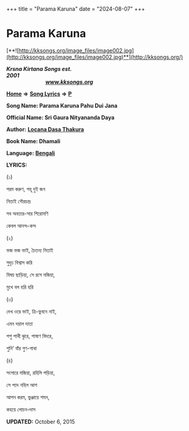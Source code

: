 +++
title = "Parama Karuna"
date = "2024-08-07"
+++

# Parama Karuna
[**![http://kksongs.org/image_files/image002.jpg](http://kksongs.org/image_files/image002.jpg)**](http://kksongs.org/)

**_Krsna Kirtana Songs est. 2001_**                                                                                                                                                 **_www.kksongs.org_**

[**Home**](http://kksongs.org/) **⇒** [**Song Lyrics**](http://kksongs.org/lyrics.html) **⇒** [**P**](http://kksongs.org/songs/song_p.html)

**Song Name: Parama Karuna Pahu Dui Jana**

**Official Name: Sri Gaura Nityananda Daya**

**Author:** [**Locana Dasa Thakura**](http://kksongs.org/authors/list/locanadasa.html)

**Book Name: Dhamali**

**Language:** [**Bengali**](http://kksongs.org/language/list/bengali.html)

**LYRICS:**

(১)

পরম করুণ, পহূ দুই জন

নিতাই গৌরচন্দ্র

সব অবতার\-সার শিরোমণি

কেবল আনন্দ\-কন্দ

(২)

ভজ ভজ ভাই, চৈতন্য নিতাই

সুদৃঢ বিশ্বাস করি

বিষয় ছাড়িয়া, সে রসে মজিয়া,

মুখে বল হরি হরি

(৩)

দেখ ওরে ভাই, ত্রি\-ভুবনে নাই,

এমন দয়াল দাতা

পশু পাখী ঝুরে, পাষাণ বিদরে,

শুনি’ যাঁর গুণ\-গাথা

(৪)

সংসারে মজিয়া, রহিলি পড়িয়া,

সে পদে নহিল আশ

আপন করম, ভুঞ্জায়ে শমন,

কহয়ে লোচন\-দাস

**UPDATED:** October 6, 2015